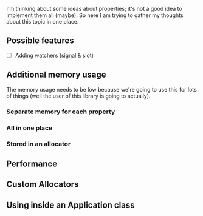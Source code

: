 I'm thinking about some ideas about properties; it's not a good idea to implement them all (maybe). So here I am trying to gather my thoughts about this topic in one place.

## Possible features

- [ ] Adding watchers (signal & slot)

## Additional memory usage

The memory usage needs to be low because we're going to use this for lots of things (well the user of this library is going to actually).

### Separate memory for each property

### All in one place

### Stored in an allocator


## Performance

## Custom Allocators

## Using inside an Application class

